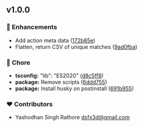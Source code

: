 

## v1.0.0


### 🚀 Enhancements

- Add action meta data ([172b85e](https://github.com/dsfx3d/action-regex-match-all/commit/172b85e))
- Flatten, return CSV of unique matches ([9ad0fba](https://github.com/dsfx3d/action-regex-match-all/commit/9ad0fba))

### 🏡 Chore

- **tsconfig:** "lib": "ES2020" ([d8c5ff8](https://github.com/dsfx3d/action-regex-match-all/commit/d8c5ff8))
- **package:** Remove scripts ([6ddd755](https://github.com/dsfx3d/action-regex-match-all/commit/6ddd755))
- **package:** Install husky on postinstall ([691b955](https://github.com/dsfx3d/action-regex-match-all/commit/691b955))

### ❤️ Contributors

- Yashodhan Singh Rathore <dsfx3d@gmail.com>



